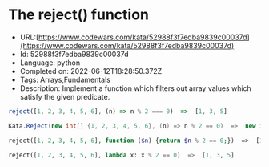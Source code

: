 # The reject() function

 - URL:[https://www.codewars.com/kata/52988f3f7edba9839c00037d](https://www.codewars.com/kata/52988f3f7edba9839c00037d)
 - Id: 52988f3f7edba9839c00037d
 - Language: python
 - Completed on: 2022-06-12T18:28:50.372Z
 - Tags: Arrays,Fundamentals
 - Description:
Implement a function which filters out array values which satisfy the given predicate.

```javascript
reject([1, 2, 3, 4, 5, 6], (n) => n % 2 === 0)  =>  [1, 3, 5]
```
```csharp
Kata.Reject(new int[] {1, 2, 3, 4, 5, 6}, (n) => n % 2 == 0)  =>  new int[] {1, 3, 5}
```
```php
reject([1, 2, 3, 4, 5, 6], function ($n) {return $n % 2 == 0;})  =>  [1, 3, 5]
```
```python
reject([1, 2, 3, 4, 5, 6], lambda x: x % 2 == 0)  =>  [1, 3, 5]
```
